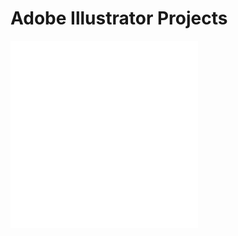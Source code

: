 # Adobe Illustrator Projects 
![Adobe Illustrator 1](/assets/images/jcana.pdf)
![Adobe Illustrator 2](assetts/images/WhattheArtistis.pdf)

